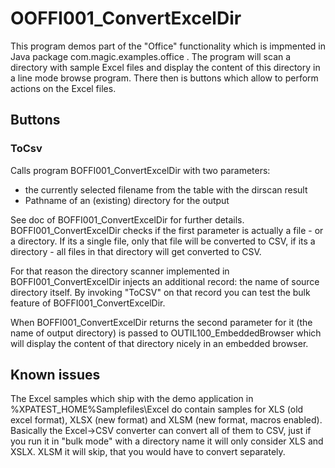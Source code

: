 # OOFFI001_ConvertExcelDir

This program demos part of the "Office" functionality which is impmented in Java package com.magic.examples.office . The program will scan a directory with sample Excel files and display the content of this directory in a line mode browse program. There then is buttons which allow to perform actions on the Excel files.  
  
## Buttons
### ToCsv
Calls program BOFFI001_ConvertExcelDir with two parameters:  
* the currently selected filename from the table with the dirscan result
* Pathname of an (existing) directory for the output

See doc of BOFFI001_ConvertExcelDir for further details. BOFFI001_ConvertExcelDir checks if the first parameter is actually a file - or a directory. If its a single file, only that file will be converted to CSV, if its a directory - all files in that directory will get converted to CSV.

For that reason the directory scanner implemented in BOFFI001_ConvertExcelDir injects an additional record: the name of source directory itself. By invoking "ToCSV" on that record you can test the bulk feature of BOFFI001_ConvertExcelDir.  
  
  When BOFFI001_ConvertExcelDir returns the second parameter for it (the name of output directory) is passed to OUTIL100_EmbeddedBrowser which will display the content of that directory nicely in an embedded browser.
  
## Known issues
The Excel samples which ship with the demo application in %XPATEST_HOME%Samplefiles\Excel do contain samples for XLS (old excel format), XLSX (new format) and XLSM (new format, macros enabled). Basically the Excel->CSV converter can convert all of them to CSV, just if you run it in "bulk mode" with a directory name it will only consider XLS and XSLX. XLSM it will skip, that you would have to convert separately.


